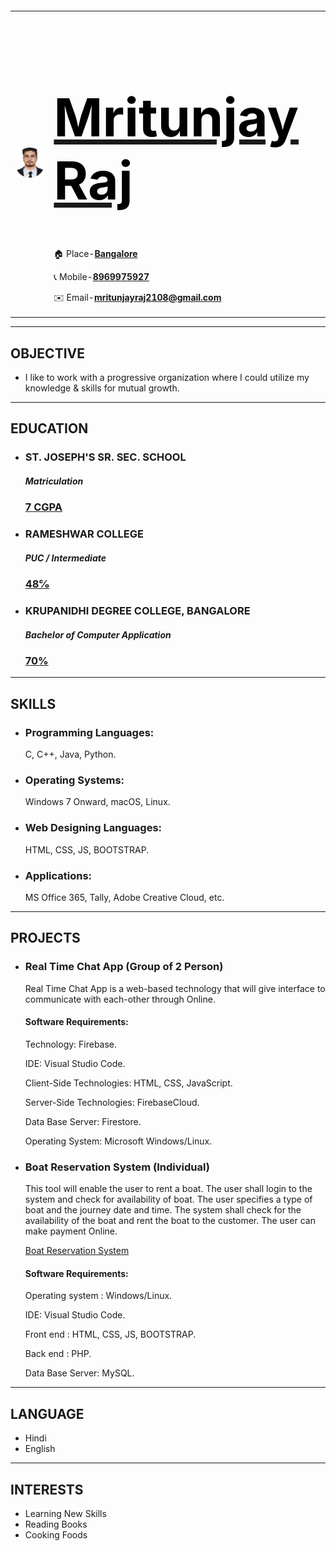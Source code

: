 <html lang="en">

<head>
    <meta charset="UTF-8">
</head>

<body style="margin-top:70px;">
    <table cellspacing="30">
        <tr>
            <td>
                <a href="https://www.linkedin.com/in/mritunjay-raj-18a052231?lipi=urn%3Ali%3Apage%3Ad_flagship3_profile_view_base_contact_details%3BoUl0mp7tS3mO5Sd6SVlI4A%3D%3D" target="_blank"><img src="Assets/Images/200x200.png" alt="Mritunjay's Profile Picture"/></a>
            </td>
            <td>
                <a href="https://www.linkedin.com/in/mritunjay-raj-18a052231?lipi=urn%3Ali%3Apage%3Ad_flagship3_profile_view_base_contact_details%3BsGppSCIfTXSkvxl5ydYQVw%3D%3D" target="_blank"><h1 style="font-size:600%; color:black" >Mritunjay Raj</h1></a>
                <p>🏠 Place-<b><a href="https://goo.gl/maps/WBRuBwrYNrgJGRFXA" target="_blank">Bangalore</a></b></p>
                <p>📞 Mobile-<b><a href="tel:+91 8969975927" target="_blank">8969975927</a></b></p>
                <p>✉️ Email-<b><a href="mailto:mritunjayraj2108@gmail.com" target="_blank">mritunjayraj2108@gmail.com</a></b></p>
            </td>
        </tr>
    </table>
    <hr size="5" color="black">
    <h2>OBJECTIVE</h2>
    <ul>
        <li>I like to work with a progressive organization where I could utilize my knowledge & skills for mutual growth.</li>
    </ul>
    <hr size="5" color="black">
    <h2>EDUCATION</h2>
    <ul>
        <li><h3>ST. JOSEPH'S SR. SEC. SCHOOL</h3></li>
        <h5>Matriculation</h5>
        <a href="https://github.com/Mraj2108/Resume/blob/main/10th.html" target="_blank"><h3>7 CGPA</h3></a>
    </ul>
    <ul>
        <li><h3>RAMESHWAR COLLEGE</h3></li>
        <h5>PUC / Intermediate</h5>
        <a href="https://github.com/Mraj2108/Resume/blob/main/12th.html" target="_blank"><h3>48℅</h3></a>
    </ul>
    <ul>
        <li><h3>KRUPANIDHI DEGREE COLLEGE, BANGALORE</h3></li>
        <h5>Bachelor of Computer Application</h5>
        <a href="#" target="_blank"><h3>70%</h3></a>
    </ul>
    <hr size="5" color="black">
    <h2>SKILLS</h2>
    <ul>
        <li><h3>Programming Languages:</h3><p>C, C++, Java, Python.</p></li>
        <li><h3>Operating Systems:</h3><p>Windows 7 Onward, macOS, Linux.</p></li>
        <li><h3>Web Designing Languages:</h3><p>HTML, CSS, JS, BOOTSTRAP.</p></li>
        <li><h3>Applications:</h3><p>MS Office 365, Tally, Adobe Creative Cloud, etc.</p></li>
    </ul>
    <hr size="5" color="black">
    <h2>PROJECTS</h2>
    <ul>
        <li><h3>Real Time Chat App (Group of 2 Person)</h3><p>Real Time Chat App is a web-based technology that will give interface to communicate with each-other through Online.</p></li>
        <h4>Software Requirements:</h4>
        <p>Technology: Firebase.</p>
        <p>IDE: Visual Studio Code.</p>
        <p>Client-Side Technologies: HTML, CSS, JavaScript.</p>
        <p>Server-Side Technologies: FirebaseCloud.</p>
        <p>Data Base Server: Firestore.</p>
        <p>Operating System: Microsoft Windows/Linux.</p>
    </ul>
    <ul>
        <li><h3>Boat Reservation System (Individual)</h3><p>This tool will enable the user to rent a boat. The user shall login to the system and check for availability of boat. The user specifies a type of boat
            and the journey date and time. The system shall check for the availability of the boat and rent the boat to the customer. The user can make
            payment Online.</p></li>
        <a href="https://boatreservation.online/" target="_blank">Boat Reservation System</a>
        <h4>Software Requirements:</h4>
        <p>Operating system : Windows/Linux.</p>
        <p>IDE: Visual Studio Code.</p>
        <p>Front end : HTML, CSS, JS, BOOTSTRAP.</p>
        <p>Back end : PHP.</p>
        <p>Data Base Server: MySQL.</p>
    </ul>
    <hr size="5" color="black">
    <h2>LANGUAGE</h2>
    <ul>
        <li>Hindi</li>
        <li>English</li>
    </ul>
    <hr size="5" color="black">
    <h2>INTERESTS</h2>
    <ul>
        <li>Learning New Skills</li>
        <li>Reading Books</li>
        <li>Cooking Foods</li>
    </ul>
</body>

</html>
